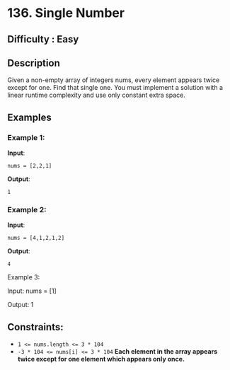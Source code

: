 # 136. Single Number

## Difficulty :  Easy

## Description
Given a non-empty array of integers nums, every element appears twice except for one. Find that single one.
You must implement a solution with a linear runtime complexity and use only constant extra space.

 
## Examples
### Example 1:

**Input**: 
```
nums = [2,2,1]
```
**Output**: 

```
1
```

### Example 2:

**Input**: 
```
nums = [4,1,2,1,2]
```
**Output**: 
```
4
```
Example 3:

Input: nums = [1]

Output: 1

 

## Constraints:

- `1 <= nums.length <= 3 * 104`
- `-3 * 104 <= nums[i] <= 3 * 104`
**Each element in the array appears twice except for one element which appears only once.**
